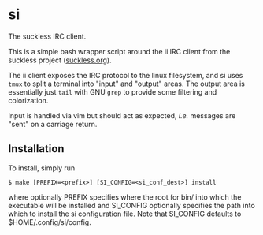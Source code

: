 # si

The suckless IRC client.

This is a simple bash wrapper script around the ii IRC client from the suckless
project ([suckless.org][1]).

The ii client exposes the IRC protocol to the linux filesystem, and si uses
`tmux` to split a terminal into "input" and "output" areas. The output area is
essentially just `tail` with GNU `grep` to provide some filtering and
colorization.

Input is handled via vim but should act as expected, *i.e.* messages are "sent"
on a carriage return.


## Installation

To install, simply run

    $ make [PREFIX=<prefix>] [SI_CONFIG=<si_conf_dest>] install

where optionally PREFIX specifies where the root for bin/ into which the
executable will be installed and SI_CONFIG optionally specifies the path into
which to install the si configuration file. Note that SI_CONFIG defaults to
$HOME/.config/si/config.


[1]:https://suckless.org/
